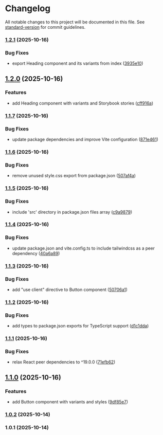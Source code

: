 # Changelog

All notable changes to this project will be documented in this file. See [standard-version](https://github.com/conventional-changelog/standard-version) for commit guidelines.

### [1.2.1](https://github.com/samuelemadrigali/ui-library/compare/v1.2.0...v1.2.1) (2025-10-16)


### Bug Fixes

* export Heading component and its variants from index ([3935e10](https://github.com/samuelemadrigali/ui-library/commit/3935e10a3ce27fce7c395699ad4bbce215ac2249))

## [1.2.0](https://github.com/samuelemadrigali/ui-library/compare/v1.1.7...v1.2.0) (2025-10-16)


### Features

* add Heading component with variants and Storybook stories ([cff916a](https://github.com/samuelemadrigali/ui-library/commit/cff916acfaca2ce4a175eafe0ac08638bcd98939))

### [1.1.7](https://github.com/samuelemadrigali/ui-library/compare/v1.1.6...v1.1.7) (2025-10-16)


### Bug Fixes

* update package dependencies and improve Vite configuration ([871e461](https://github.com/samuelemadrigali/ui-library/commit/871e461361047d6e6b2bf9a6d2f36cda8c31998f))

### [1.1.6](https://github.com/samuelemadrigali/ui-library/compare/v1.1.5...v1.1.6) (2025-10-16)


### Bug Fixes

* remove unused style.css export from package.json ([507af4a](https://github.com/samuelemadrigali/ui-library/commit/507af4ab799ef70cf03ccfea410ac7be00ca55d2))

### [1.1.5](https://github.com/samuelemadrigali/ui-library/compare/v1.1.4...v1.1.5) (2025-10-16)


### Bug Fixes

* include 'src' directory in package.json files array ([c9a9879](https://github.com/samuelemadrigali/ui-library/commit/c9a98791fe35335ea05aa7893c805a6169e77e24))

### [1.1.4](https://github.com/samuelemadrigali/ui-library/compare/v1.1.3...v1.1.4) (2025-10-16)


### Bug Fixes

* update package.json and vite.config.ts to include tailwindcss as a peer dependency ([40a6a89](https://github.com/samuelemadrigali/ui-library/commit/40a6a89d82d5341e6ce0766d6b8a6d2a5e48175a))

### [1.1.3](https://github.com/samuelemadrigali/ui-library/compare/v1.1.2...v1.1.3) (2025-10-16)


### Bug Fixes

* add "use client" directive to Button component ([50706a1](https://github.com/samuelemadrigali/ui-library/commit/50706a18583914d976cb4f7b2597b2d44c4dc615))

### [1.1.2](https://github.com/samuelemadrigali/ui-library/compare/v1.1.1...v1.1.2) (2025-10-16)


### Bug Fixes

* add types to package.json exports for TypeScript support ([d1c1dda](https://github.com/samuelemadrigali/ui-library/commit/d1c1dda2eff227f65d8c8524dd652d2246dd146b))

### [1.1.1](https://github.com/samuelemadrigali/ui-library/compare/v1.1.0...v1.1.1) (2025-10-16)


### Bug Fixes

* relax React peer dependencies to ^19.0.0 ([71efb62](https://github.com/samuelemadrigali/ui-library/commit/71efb625d221d5246d33fd20dd87d02ab3b6e4fc))

## [1.1.0](https://github.com/samuelemadrigali/ui-library/compare/v1.0.2...v1.1.0) (2025-10-16)


### Features

* add Button component with variants and styles ([9df85e7](https://github.com/samuelemadrigali/ui-library/commit/9df85e704ce7c02b27862b1b911ea380c20c956a))

### [1.0.2](https://github.com/samuelemadrigali/ui-library/compare/v1.0.1...v1.0.2) (2025-10-14)

### 1.0.1 (2025-10-14)
